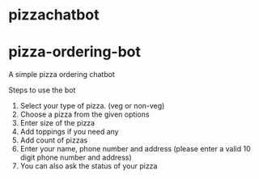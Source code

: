 # pizzachatbot
# pizza-ordering-bot <br/>
A simple pizza ordering chatbot

Steps to use the bot<br/>
1. Select your type of pizza. (veg or non-veg)
2. Choose a pizza from the given options
3. Enter size of the pizza
4. Add toppings if you need any
5. Add count of pizzas
6. Enter your name, phone number and address (please enter a valid 10 digit phone number and address)
7. You can also ask the status of your pizza


